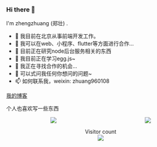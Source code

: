 ### Hi there 👋

I'm zhengzhuang (郑壮) .

- 🍒 我目前在北京从事前端开发工作。
- 📍 我可以在web、小程序、flutter等方面进行合作...
- 🔭 目前正在研究node后台服务相关的东西
- 🌱 我目前正在学习egg.js~
- 👯 我正在寻找合作的机会...
- 💬 可以式问我任何你想问的问题~
- 📫 如何联系我，weixin: zhuang960108

<a href='https://zhengzhuang96.github.io/blog/' target='_blank'>我的博客</a>

个人也喜欢写一些东西

<div style="display: flex; flex-direction:row; width: 100%;">
  <div style="width: 50%;display: flex;justify-content: center;">
    <img src="https://github-readme-stats.vercel.app/api?username=zhengzhuang96&show_icons=true&theme=radical" />
  </div>
  <div style="width: 50%; display: flex;justify-content: center;">
    <img src="https://github-readme-stats.vercel.app/api/top-langs/?username=zhengzhuang96&layout=compact"" />
  </div>
</div>

<p align="center">
  Visitor count<br>
  <img src="https://profile-counter.glitch.me/zhengzhuang96/count.svg" />
</p>

<!--
**zhengzhuang96/zhengzhuang96** is a ✨ _special_ ✨ repository because its `README.md` (this file) appears on your GitHub profile.

Here are some ideas to get you started:

- 🔭 I’m currently working on ...
- 🌱 I’m currently learning ...
- 👯 I’m looking to collaborate on ...
- 🤔 I’m looking for help with ...
- 💬 Ask me about ...
- 📫 How to reach me: ...
- 😄 Pronouns: ...
- ⚡ Fun fact: ...
-->
